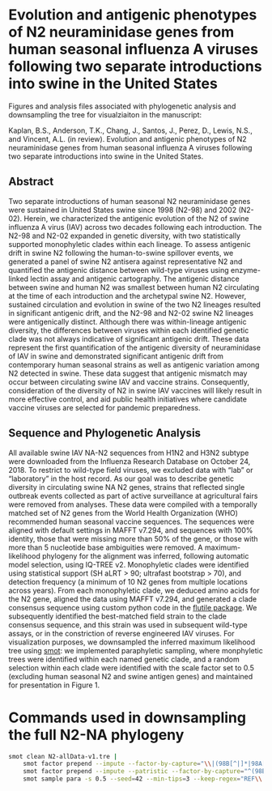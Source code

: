 # Evolution and antigenic phenotypes of N2 neuraminidase genes from human seasonal influenza A viruses following two separate introductions into swine in the United States
Figures and analysis files associated with phylogenetic analysis and downsampling the tree for visualziaiton in the manuscript:

Kaplan, B.S., Anderson, T.K., Chang, J., Santos, J., Perez, D., Lewis, N.S., and Vincent, A.L. (in review). Evolution and antigenic phenotypes of N2 neuraminidase genes from human seasonal influenza A viruses following two separate introductions into swine in the United States. 

## Abstract
Two separate introductions of human seasonal N2 neuraminidase genes were sustained in United States swine since 1998 (N2-98) and 2002 (N2-02). Herein, we characterized the antigenic evolution of the N2 of swine influenza A virus (IAV) across two decades following each introduction. The N2-98 and N2-02 expanded in genetic diversity, with two statistically supported monophyletic clades within each lineage. To assess antigenic drift in swine N2 following the human-to-swine spillover events, we generated a panel of swine N2 antisera against representative N2 and quantified the antigenic distance between wild-type viruses using enzyme-linked lectin assay and antigenic cartography. The antigenic distance between swine and human N2 was smallest between human N2 circulating at the time of each introduction and the archetypal swine N2. However, sustained circulation and evolution in swine of the two N2 lineages resulted in significant antigenic drift, and the N2-98 and N2-02 swine N2 lineages were antigenically distinct. Although there was within-lineage antigenic diversity, the differences between viruses within each identified genetic clade was not always indicative of significant antigenic drift. These data represent the first quantification of the antigenic diversity of neuraminidase of IAV in swine and demonstrated significant antigenic drift from contemporary human seasonal strains as well as antigenic variation among N2 detected in swine. These data suggest that antigenic mismatch may occur between circulating swine IAV and vaccine strains. Consequently, consideration of the diversity of N2 in swine IAV vaccines will likely result in more effective control, and aid public health initiatives where candidate vaccine viruses are selected for pandemic preparedness.

## Sequence and Phylogenetic Analysis
All available swine IAV NA-N2 sequences from H1N2 and H3N2 subtype were downloaded from the Influenza Research Database on October 24, 2018. To restrict to wild-type field viruses, we excluded data with “lab” or “laboratory” in the host record. As our goal was to describe genetic diversity in circulating swine NA N2 genes, strains that reflected single outbreak events collected as part of active surveillance at agricultural fairs were removed from analyses. These data were compiled with a temporally matched set of N2 genes from the World Health Organization (WHO) recommended human seasonal vaccine sequences. The sequences were aligned with default settings in MAFFT v7.294, and sequences with 100% identity, those that were missing more than 50% of the gene, or those with more than 5 nucleotide base ambiguities were removed. A maximum-likelihood phylogeny for the alignment was inferred, following automatic model selection, using IQ-TREE v2. Monophyletic clades were identified using statistical support (SH aLRT > 90; ultrafast bootstrap > 70), and detection frequency (a minimum of 10 N2 genes from multiple locations across years). From each monophyletic clade, we deduced amino acids for the N2 gene, aligned the data using MAFFT v7.294, and generated a clade consensus sequence using custom python code in the [flutile package](https://github.com/flu-crew/flutile). We subsequently identified the best-matched field strain to the clade consensus sequence, and this strain was used in subsequent wild-type assays, or in the constriction of reverse engineered IAV viruses. For visualization purposes, we downsampled the inferred maximum likelihood tree using [smot](https://github.com/flu-crew/smot): we implemented paraphyletic sampling, where monphyletic trees were identified within each named genetic clade, and a random selection within each clade were identified with the scale factor set to 0.5 (excluding human seasonal N2 and swine antigen genes) and maintained for presentation in Figure 1. 

# Commands used in downsampling the full N2-NA phylogeny

``` sh
smot clean N2-allData-v1.tre |
	smot factor prepend --impute --factor-by-capture="\\|(98B[^|]*|98A[^|]*|02A[^|]*|02B[^|]*|Human_seasonal_N2|98|02)\\|" | 
	smot factor prepend --impute --patristic --factor-by-capture="^(98B[^|]*|98A[^|]*|02A[^|]*|02B[^|]*|Human_seasonal_N2|98|02)\\|" |
	smot sample para -s 0.5 --seed=42 --min-tips=3 --keep-regex="REF\\|" --factor-by-capture="^([^|]+)" > n2-all-sampled.tre
```    